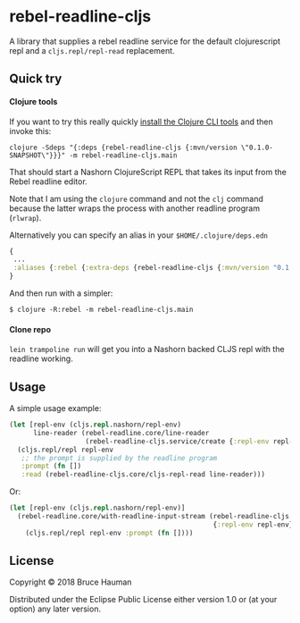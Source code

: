 # rebel-readline-cljs

A library that supplies a rebel readline service for the default
clojurescript repl and a `cljs.repl/repl-read` replacement.

## Quick try

#### Clojure tools

If you want to try this really quickly [install the Clojure CLI tools](https://clojure.org/guides/getting_started) and then invoke this:

`clojure -Sdeps "{:deps {rebel-readline-cljs {:mvn/version \"0.1.0-SNAPSHOT\"}}}" -m rebel-readline-cljs.main`

That should start a Nashorn ClojureScript REPL that takes its input from the Rebel readline editor.

Note that I am using the `clojure` command and not the `clj` command
because the latter wraps the process with another readline program (`rlwrap`).

Alternatively you can specify an alias in your `$HOME/.clojure/deps.edn`

```clojure
{
 ...
 :aliases {:rebel {:extra-deps {rebel-readline-cljs {:mvn/version "0.1.0-SNAPSHOT"}}}
}
```

And then run with a simpler:

```shell
$ clojure -R:rebel -m rebel-readline-cljs.main
```

#### Clone repo

`lein trampoline run` will get you into a Nashorn backed CLJS repl with the readline working.

## Usage

A simple usage example:

```clojure
(let [repl-env (cljs.repl.nashorn/repl-env)
      line-reader (rebel-readline.core/line-reader 
                   (rebel-readline-cljs.service/create {:repl-env repl-env}))]
  (cljs.repl/repl repl-env
   ;; the prompt is supplied by the readline program
   :prompt (fn [])
   :read (rebel-readline-cljs.core/cljs-repl-read line-reader)))
```

Or:

```clojure
(let [repl-env (cljs.repl.nashorn/repl-env)]
  (rebel-readline.core/with-readline-input-stream (rebel-readline-cljs.service/create 
                                                   {:repl-env repl-env})
    (cljs.repl/repl repl-env :prompt (fn [])))
```

## License

Copyright © 2018 Bruce Hauman

Distributed under the Eclipse Public License either version 1.0 or (at
your option) any later version.
